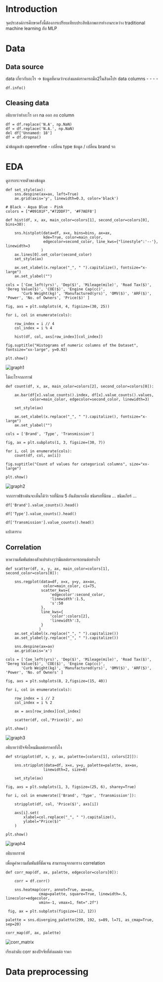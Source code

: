 # Introduction
จุดประสงค์การศึกษาครั้งนี้ต้องการเปรียบเทียบประสิทธิภาพการทำงานระหว่าง traditional machine learning กับ MLP

# Data
## Data source 
data เกี่ยวกับอะไร -> ข้อมูลที่คาดว่าจะส่งผลต่อราคารถมือ2ในสิงคโปร
data columns -
             -
             -
             -
```
df.info()
```

## Cleasing data
อธิบายว่าทำอะไร เอา na ออก ลบ column

```
df = df.replace('N.A', np.NaN)
df = df.replace('N.A.', np.NaN)
del df['Unnamed: 18']
df = df.dropna()
```
นำข้อมูลเข้า openrefine - เปลี่ยน type ข้อมูล / เปลี่ยน brand รถ

# EDA
ดูการกระจายตัวของข้อมูล
```
def set_style(ax):
    sns.despine(ax=ax, left=True)
    ax.grid(axis='y', linewidth=0.3, color='black')
    
# Black - Aqua Blue - Pink
colors = ["#09101F","#72DDF7", '#F7AEF8']

def hist(df, x, ax, main_color=colors[1], second_color=colors[0], bins=30):
    
    sns.histplot(data=df, x=x, bins=bins, ax=ax,
                 kde=True, color=main_color,
                 edgecolor=second_color, line_kws={"linestyle":'--'}, linewidth=3
                )
    ax.lines[0].set_color(second_color)
    set_style(ax)
    
    ax.set_xlabel(x.replace("_", " ").capitalize(), fontsize="x-large")
    ax.set_ylabel("")
    
cols = ['Coe_left(yrs)', 'Dep($)', 'Mileage(mile)', 'Road Tax($)', 'Dereg Value($)', 'COE($)', 'Engine Cap(cc)',
       'Curb Weight(kg)', 'Manufactured(yrs)', 'OMV($)', 'ARF($)', 'Power', 'No. of Owners', 'Price($)' ]

fig, axs = plt.subplots(4, 4, figsize=(30, 25))

for i, col in enumerate(cols):
    
    row_index = i // 4
    col_index = i % 4
    
    hist(df, col, axs[row_index][col_index])

fig.suptitle("Histograms of numeric columns of the Dataset", fontsize="xx-large", y=0.92)
    
plt.show()
```

![graph1](https://user-images.githubusercontent.com/85028821/189380224-0e4db924-6f53-4bcb-b83a-a7bec6f8eaed.png)

ได้อะไรจากกราฟ

```
def count(df, x, ax, main_color=colors[2], second_color=colors[0]):
    
    ax.bar(df[x].value_counts().index, df[x].value_counts().values,
           color=main_color, edgecolor=second_color, linewidth=3)
    
    set_style(ax)
    
    ax.set_xlabel(x.replace("_", " ").capitalize(), fontsize="x-large")
    ax.set_ylabel("")

cols = ['Brand', 'Type', 'Transmission']

fig, ax = plt.subplots(1, 3, figsize=(30, 7))

for i, col in enumerate(cols):
    count(df, col, ax[i])
    
fig.suptitle("Count of values for categorical columns", size="xx-large")

plt.show()
```
![graph2](https://user-images.githubusercontent.com/85028821/189382343-8674757a-6be6-4e62-a4b0-6ef75cf954c2.png)

จากกราฟข้างต้นจะเห็นได้ว่า
รถที่นิยม 5 อันดับแรกคือ
ชนิดรถที่นิยม ...
ชนิดเกียร์ ...

```
df['Brand'].value_counts().head()

df['Type'].value_counts().head()

df['Transmission'].value_counts().head()
```

แปะตาราง

## Correlation
หาความสัมพันธ์ของตัวแปรต่างๆว่ามีผลต่อราคารถยนต์อย่างไร
```
def scatter(df, x, y, ax, main_color=colors[1], second_color=colors[0]):
    
    sns.regplot(data=df, x=x, y=y, ax=ax, 
                 color=main_color, ci=75,
                scatter_kws={
                    'edgecolor':second_color,
                    'linewidth':1.5,
                    's':50
                },
                line_kws={
                    'color':colors[2],
                    'linewidth':3,
                }
               )
    ax.set_xlabel(x.replace("_", " ").capitalize())
    ax.set_ylabel(y.replace("_", " ").capitalize())
    
    sns.despine(ax=ax)
    ax.grid(axis='x')

cols = ['Coe_left(yrs)', 'Dep($)', 'Mileage(mile)', 'Road Tax($)', 'Dereg Value($)', 'COE($)', 'Engine Cap(cc)',
       'Curb Weight(kg)', 'Manufactured(yrs)', 'OMV($)', 'ARF($)', 'Power', 'No. of Owners' ]

fig, axs = plt.subplots(8, 2,figsize=(15, 40))

for i, col in enumerate(cols):
    
    row_index = i // 2
    col_index = i % 2
    
    ax = axs[row_index][col_index]
    
    scatter(df, col,'Price($)', ax)
    
plt.show()
```

![graph3](https://user-images.githubusercontent.com/85028821/189383800-71acc109-ea9d-45d7-a8d8-ab4374afeb5a.png)

อธิบายว่าปัจจัยไหนมีผลต่อราคายังไง

```
def stripplot(df, x, y, ax, palette=[colors[1], colors[2]]):
    
    sns.stripplot(data=df, x=x, y=y, palette=palette, ax=ax,
                 linewidth=2, size=8)
    
    set_style(ax)

fig, axs = plt.subplots(1, 3, figsize=(25, 6), sharey=True)

for i, col in enumerate(['Brand', 'Type', 'Transmission']):
    
    stripplot(df, col, 'Price($)', axs[i])
    
    axs[i].set(
        xlabel=col.replace("_", " ").capitalize(),
        ylabel="Price($)"
    )

plt.show()
```
![graph4](https://user-images.githubusercontent.com/85028821/189384404-9842b557-9985-4036-a873-5a85643ef653.png)

อธิบายกราฟ

เพื่อดูค่าความสัมพันธ์ที่ชัดเจน สามารถดูจากตาราง correlation

```
def corr_map(df, ax, palette, edgecolor=colors[0]):
    
    corr = df.corr()
    
    sns.heatmap(corr, annot=True, ax=ax,
               cmap=palette, square=True, linewidth=.5, linecolor=edgecolor,
               vmin=-1, vmax=1, fmt=".2f")
 
 fig, ax = plt.subplots(figsize=(12, 12))

palette = sns.diverging_palette(299, 192, s=89, l=71, as_cmap=True, sep=20)

corr_map(df, ax, palette)
```

![corr_matrix](https://user-images.githubusercontent.com/85028821/189384778-fc9d8017-2fae-454c-b937-95d3a38f4b7b.png)

เรียงลำดับ corr ของปัจจัยที่ส่งผลต่อ ราคา

# Data preprocessing
